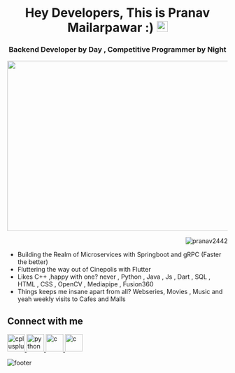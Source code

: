 





<div align="center">
   <h1>Hey Developers, This is Pranav Mailarpawar :)</a> <img src="https://media.giphy.com/media/hvRJCLFzcasrR4ia7z/giphy.gif" width="25px"> </h1>
   
   
    
</div>



<p>

<h3 align="center">Backend Developer by Day , Competitive Programmer by Night</h3>
</p>

<img src="https://imgur.com/gqV1wKh.gif" height=390  width=1000>
<p >

<p align="right"> <img src="https://komarev.com/ghpvc/?username=pranav2442&label=Profile%20views&color=0e75b6&style=flat" alt="pranav2442" /> 

</p>

- Building the Realm of Microservices with Springboot and gRPC (Faster the better)
- Fluttering the way out of Cinepolis with Flutter
- Likes C++ ,happy with one? never , Python , Java , Js , Dart , SQL , HTML , CSS , OpenCV , Mediapipe , Fusion360
- Things keeps me insane apart from all? Webseries, Movies , Music and yeah weekly visits to Cafes and Malls

<!-- <img align="right" alt="GIF" src="https://imgur.com/8dAcTUW.gif" width="500" height="320" /> -->

  


<!-- <a href="https://github.com/Pranav2442/github-readme-activity-graph"><img alt="Pranav's Activity Graph" src="https://activity-graph.herokuapp.com/graph?username=Pranav2442&bg_color=0D1117&color=5BCDEC&line=5BCDEC&point=FFFFFF&hide_border=true" /></a>
 -->


<!-- <div align="center">
   
 

![snake gif](https://github.com/Pranav2442/Pranav2442/blob/output/github-contribution-grid-snake.svg)
</div >
 -->


## Connect with me
<div>

<p align="Left"> 
 
  <a href="https://www.linkedin.com/in/pranav-mailarpawar-529ab9203/" target="_blank"> <img src="https://imgur.com/UhekN8J.png" alt="cplusplus" width="40" height="40"/> </a>
   <a href="https://twitter.com/Hyprocus" target="_blank"> <img src="https://imgur.com/7ILl180.png" alt="python" width="40" height="40"/> </a>
   <a href="https://www.instagram.com/pranav__2442/" target="_blank"> <img src="https://imgur.com/cDnQv6O.png" alt="c" width="40" height="40"/>
   <a href="https://www.youtube.com/channel/UCjkWSPwXuSkGRZkiYsru_jw" target="_blank"> <img src="https://imgur.com/NeT4LKK.png" alt="c" width="40" height="40"/>
   </a>
  
 
</div>




![footer](https://user-images.githubusercontent.com/10498744/210157572-1fca0242-8af2-46a6-bfa3-666ffd40ebde.svg)


